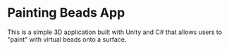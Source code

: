 # Painting Beads App

This is a simple 3D application built with Unity and C# that allows users to "paint" with virtual beads onto a surface.

 